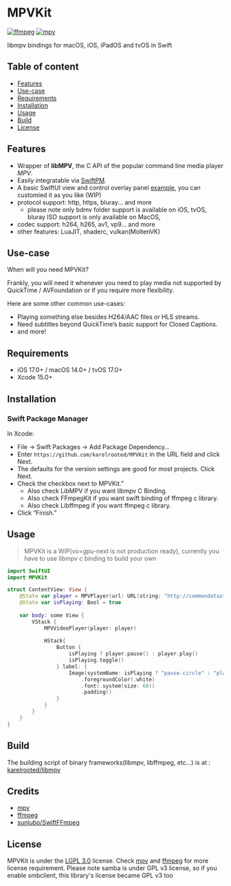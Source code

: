 # MPVKit

[![ffmpeg](https://img.shields.io/badge/ffmpeg-n6.1-blue.svg)](https://github.com/FFmpeg/FFmpeg)
[![mpv](https://img.shields.io/badge/mpv-v0.37.0-blue.svg)](https://github.com/mpv-player/mpv)

libmpv bindings for macOS, iOS, iPadOS and tvOS in Swift

## Table of content

- [Features](#features)
- [Use-case](#use-case)
- [Requirements](#requirements)
- [Installation](#installation)
- [Usage](#usage) 
- [Build](#build)
- [License](#license)


## Features

- Wrapper of **libMPV**, the C API of the popular command line media player *MPV*.
- Easily integratable via [SwiftPM](https://www.swift.org/package-manager/).
- A basic SwiftUI view and control overlay panel [example](https://github.com/karelrooted/MPVKitExample), you can customied it as you like (WIP)
- protocol support: http, https, bluray... and more
    - please note only bdmv folder support is available on iOS, tvOS, bluray ISO support is only available on MacOS, 
- codec support: h264, h265, av1, vp9... and more
- other features: LuaJIT, shaderc, vulkan(MoltenVK)

## Use-case

When will you need MPVKit?

Frankly, you will need it whenever you need to play media not supported by QuickTime / AVFoundation or if you require more flexibility.

Here are some other common use-cases:

- Playing something else besides H264/AAC files or HLS streams.
- Need subtitles beyond QuickTime’s basic support for Closed Captions.
- and more!

## Requirements

- iOS 17.0+ / macOS 14.0+ / tvOS 17.0+
- Xcode 15.0+

## Installation

### Swift Package Manager

In Xcode:

* File → Swift Packages → Add Package Dependency…
* Enter `https://github.com/karelrooted/MPVKit` in the URL field and click Next.
* The defaults for the version settings are good for most projects. Click Next.
* Check the checkbox next to MPVKit.”
    - Also check LibMPV if you want libmpv C Binding.
    - Also check FFmpegKit if you want swift binding of ffmpeg c library.
    - Also check Libffmpeg if you want ffmpeg c library.
* Click “Finish.”

## Usage

> MPVKit is a WIP(vo=gpu-next is not production ready), currently you have to use libmpv c binding to build your own

```swift
import SwiftUI
import MPVKit

struct ContentView: View {
    @State var player = MPVPlayer(url: URL(string: "http://commondatastorage.googleapis.com/gtv-videos-bucket/sample/BigBuckBunny.mp4")!)
    @State var isPlaying: Bool = true
    
    var body: some View {
        VStack {
            MPVVideoPlayer(player: player)
            
            HStack{
                Button {
                    isPlaying ? player.pause() : player.play()
                    isPlaying.toggle()
                } label: {
                    Image(systemName: isPlaying ? "pause.circle" : "play.circle")
                        .foregroundColor(.white)
                        .font(.system(size: 60))
                        .padding()
                }
            }
        }
    }
}
```

## Build

The building script of binary frameworks(libmpv, libffmpeg, etc...) is at : [karelrooted/libmpv](https://github.com/karelrooted/libmpv.git)

## Credits

- [mpv](https://mpv.io)
- [ffmpeg](https://ffmpeg.org)
- [sunlubo/SwiftFFmpeg](https://github.com/sunlubo/SwiftFFmpeg)

## License
MPVKit is under the [LGPL 3.0](https://www.gnu.org/licenses/lgpl-3.0.en.html) license. Check [mpv](https://mpv.io) and [ffmpeg](https://ffmpeg.org) for more license requirement.
Please note samba is under GPL v3 license, so if you enable smbclient, this library's license became GPL v3 too

